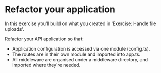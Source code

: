 # Refactor your application

In this exercise you'll build on what you created in 'Exercise: Handle file uploads'.

Refactor your API application so that:

* Application configuration is accessed via one module (config.ts).
* The routes are in their own module and imported into app.ts.
* All middleware are organised under a middleware directory, and imported where they're needed.